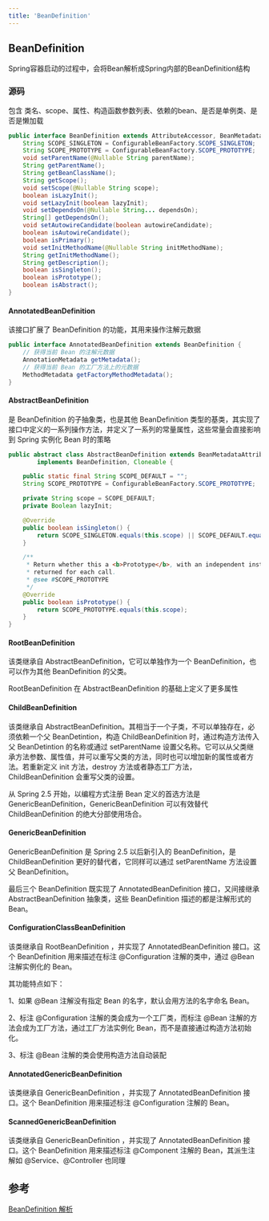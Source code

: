 ```yaml
---
title: 'BeanDefinition'
---
```


## BeanDefinition

Spring容器启动的过程中，会将Bean解析成Spring内部的BeanDefinition结构

### 源码

包含 类名、scope、属性、构造函数参数列表、依赖的bean、是否是单例类、是否是懒加载

```java
public interface BeanDefinition extends AttributeAccessor, BeanMetadataElement {
    String SCOPE_SINGLETON = ConfigurableBeanFactory.SCOPE_SINGLETON;
    String SCOPE_PROTOTYPE = ConfigurableBeanFactory.SCOPE_PROTOTYPE;
    void setParentName(@Nullable String parentName); 
    String getParentName();
    String getBeanClassName();
    String getScope();
    void setScope(@Nullable String scope);
    boolean isLazyInit();
    void setLazyInit(boolean lazyInit);
    void setDependsOn(@Nullable String... dependsOn);
    String[] getDependsOn();
    void setAutowireCandidate(boolean autowireCandidate);
    boolean isAutowireCandidate();
    boolean isPrimary();
    void setInitMethodName(@Nullable String initMethodName);
    String getInitMethodName();
    String getDescription();
    boolean isSingleton();
    boolean isPrototype();
    boolean isAbstract();
}
```

#### AnnotatedBeanDefinition

该接口扩展了 BeanDefinition 的功能，其用来操作注解元数据

```java
public interface AnnotatedBeanDefinition extends BeanDefinition {
    // 获得当前 Bean 的注解元数据
    AnnotationMetadata getMetadata();
    // 获得当前 Bean 的工厂方法上的元数据
    MethodMetadata getFactoryMethodMetadata();
}
```

#### AbstractBeanDefinition

是 BeanDefinition 的子抽象类，也是其他 BeanDefinition 类型的基类，其实现了接口中定义的一系列操作方法，并定义了一系列的常量属性，这些常量会直接影响到 Spring 实例化 Bean 时的策略

```java
public abstract class AbstractBeanDefinition extends BeanMetadataAttributeAccessor
		implements BeanDefinition, Cloneable {

    public static final String SCOPE_DEFAULT = "";
    String SCOPE_PROTOTYPE = ConfigurableBeanFactory.SCOPE_PROTOTYPE;

    private String scope = SCOPE_DEFAULT;
    private Boolean lazyInit;

    @Override
	public boolean isSingleton() {
		return SCOPE_SINGLETON.equals(this.scope) || SCOPE_DEFAULT.equals(this.scope);
	}

	/**
	 * Return whether this a <b>Prototype</b>, with an independent instance
	 * returned for each call.
	 * @see #SCOPE_PROTOTYPE
	 */
	@Override
	public boolean isPrototype() {
		return SCOPE_PROTOTYPE.equals(this.scope);
	}
}
```

#### RootBeanDefinition

该类继承自 AbstractBeanDefinition，它可以单独作为一个 BeanDefinition，也可以作为其他 BeanDefinition 的父类。

RootBeanDefinition 在 AbstractBeanDefinition 的基础上定义了更多属性

#### ChildBeanDefinition

该类继承自 AbstractBeanDefinition。其相当于一个子类，不可以单独存在，必须依赖一个父 BeanDetintion，构造 ChildBeanDefinition 时，通过构造方法传入父 BeanDetintion 的名称或通过 setParentName 设置父名称。它可以从父类继承方法参数、属性值，并可以重写父类的方法，同时也可以增加新的属性或者方法。若重新定义 init 方法，destroy 方法或者静态工厂方法，ChildBeanDefinition 会重写父类的设置。

从 Spring 2.5 开始，以编程方式注册 Bean 定义的首选方法是 GenericBeanDefinition，GenericBeanDefinition 可以有效替代 ChildBeanDefinition 的绝大分部使用场合。

#### GenericBeanDefinition

GenericBeanDefinition 是 Spring 2.5 以后新引入的 BeanDefinition，是 ChildBeanDefinition 更好的替代者，它同样可以通过 setParentName 方法设置父 BeanDefinition。

最后三个 BeanDefinition 既实现了 AnnotatedBeanDefinition 接口，又间接继承 AbstractBeanDefinition 抽象类，这些 BeanDefinition 描述的都是注解形式的 Bean。

#### ConfigurationClassBeanDefinition

该类继承自 RootBeanDefinition ，并实现了 AnnotatedBeanDefinition 接口。这个 BeanDefinition 用来描述在标注 @Configuration 注解的类中，通过 @Bean 注解实例化的 Bean。

其功能特点如下：

1、如果 @Bean 注解没有指定 Bean 的名字，默认会用方法的名字命名 Bean。

2、标注 @Configuration 注解的类会成为一个工厂类，而标注 @Bean 注解的方法会成为工厂方法，通过工厂方法实例化 Bean，而不是直接通过构造方法初始化。

3、标注 @Bean 注解的类会使用构造方法自动装配

#### AnnotatedGenericBeanDefinition

该类继承自 GenericBeanDefinition ，并实现了 AnnotatedBeanDefinition 接口。这个 BeanDefinition 用来描述标注 @Configuration 注解的 Bean。

#### ScannedGenericBeanDefinition

该类继承自 GenericBeanDefinition ，并实现了 AnnotatedBeanDefinition 接口。这个 BeanDefinition 用来描述标注 @Component 注解的 Bean，其派生注解如 @Service、@Controller 也同理

## 参考

[BeanDefinition 解析](https://www.cnblogs.com/loongk/p/12262101.html)